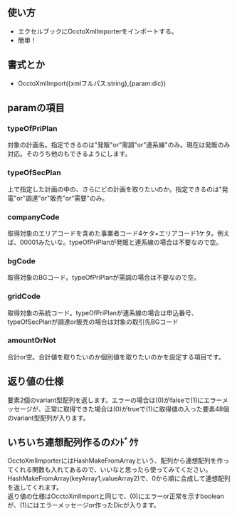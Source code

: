 ## 使い方
- エクセルブックにOcctoXmlImporterをインポートする。
- 簡単！
## 書式とか
- OcctoXmlImport({xmlフルパス:string},{param:dic})
## paramの項目
### typeOfPriPlan
対象の計画名。指定できるのは"発販"or"需調"or"連系線"のみ。現在は発販のみ対応。そのうち他のもできるようにします。
### typeOfSecPlan
上で指定した計画の中の、さらにどの計画を取りたいのか。指定できるのは"発電"or"調達"or"販売"or"需要"のみ。
### companyCode
取得対象のエリアコードを含めた事業者コード4ケタ+エリアコード1ケタ。例えば、00001みたいな。typeOfPriPlanが発販と連系線の場合は不要なので空。
### bgCode
取得対象のBGコード。typeOfPriPlanが需調の場合は不要なので空。
### gridCode
取得対象の系統コード。typeOfPriPlanが連系線の場合は申込番号、typeOfSecPlanが調達or販売の場合は対象の取引先BGコード
### amountOrNot
合計or空。合計値を取りたいのか個別値を取りたいのかを設定する項目です。
## 返り値の仕様
要素2個のvariant型配列を返します。エラーの場合は(0)がfalseで(1)にエラーメッセージが、正常に取得できた場合は(0)がtrueで(1)に取得値の入った要素48個のvariant型配列が入ります。
## いちいち連想配列作るのﾒﾝﾄﾞｸｻ
OcctoXmlImporterにはHashMakeFromArrayという、配列から連想配列を作ってくれる関数も入れてあるので、いいなと思ったら使ってみてください。  
HashMakeFromArray(keyArray1,valueArray2)で、0から順に合成して連想配列を返してくれます。  
返り値の仕様はOcctoXmlImportと同じで、(0)にエラーor正常を示すbooleanが、(1)にはエラーメッセージor作ったDicが入ります。
